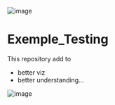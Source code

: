 ![image](https://github.com/AndreRosaLopes/Exemple_Testing/assets/135834696/2cfada24-c10c-4f0e-be89-49e289adcdb6)


# Exemple_Testing
This repository add to
- better viz
- better understanding...

![image](https://github.com/AndreRosaLopes/Exemple_Testing/assets/135834696/042c38c4-7dd4-4d68-b133-6809a5936137)

